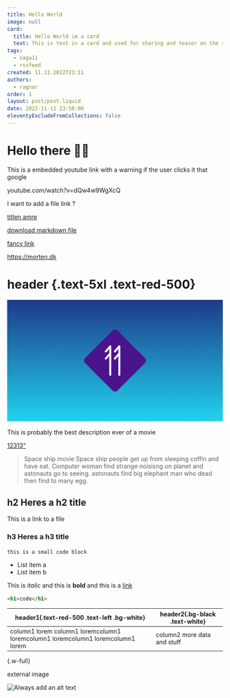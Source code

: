 ```yaml
---
title: Hello World
image: null
card:
  title: Hello World im a card
  text: This is text in a card and used for sharing and teaser on the site
tags:
  - saga11
  - rssfeed
created: 11.11.2022T23:11
authors:
  - ragnar
order: 1
layout: post/post.liquid
date: 2022-11-11 23:58:00
eleventyExcludeFromCollections: false
---
```

# Hello there 🕺🏻

This is a embedded youtube link with a warning if the user clicks it that google 

youtube.com/watch?v=dQw4w9WgXcQ

I want to add a file link ?

[titlen amre](helloworld.md)

[download markdown file](helloworld.md)

[fancy link](https://morten.dk)

<https://morten.dk>



# header {.text-5xl .text-red-500}

![mega alt text](helloworld.png "foobar")

This is probably the best description ever of a movie

<a href="helloworld.md">12313"</a>

> Space ship movie
> Space ship people get up from sleeping coffin and have eat.
> Computer woman find strange noisisng on planet and astonauts go to seeing. astonauts find big elephant man who dead then find to many egg.

## h2 Heres a h2 title

This is a link to a file

### h3 Heres a h3 title

`this is a small code block`

* List item a
* List item b

This is *italic* and this is **bold** and this is a [link](https://saga11.dev)

```html
<h1>code</h1>
```

| header1{.text-red-500 .text-left .bg-white}                                     | header2{.bg-black .text-white} |
| ------------------------------------------------------------------------------- | ------------------------------ |
| column1 lorem column1 loremcolumn1 loremcolumn1 loremcolumn1 loremcolumn1 lorem | column2 more data and stuff    |

{.w-full}

external image

![Always add an alt text](https://images.unsplash.com/photo-1488145842571-f4b346304162?q=80&w=3870&auto=format&fit=crop&ixlib=rb-4.0.3&ixid=M3wxMjA3fDB8MHxwaG90by1wYWdlfHx8fGVufDB8fHx8fA%3D%3D "image title")
